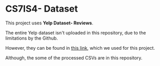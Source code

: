 # CS7IS4- Dataset

This project uses **Yelp Dataset- Reviews**.

The entire Yelp dataset isn't uploaded in this repository, due to the limitations by the Github.

However, they can be found in [this link](https://www.kaggle.com/yelp-dataset/yelp-dataset/version/6#yelp_review.csv), which we used for this project.

Although, the some of the processed CSVs are in this repository.
